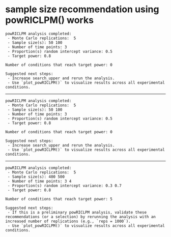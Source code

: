 # sample size recommendation using powRICLPM() works

    
    powRICLPM analysis completed:
     - Monte Carlo replications:  5
     - Sample size(s): 50 100
     - Number of time points: 3
     - Proportion(s) random intercept variance: 0.5
     - Target power: 0.8
    
    Number of conditions that reach target power: 0
    
    Suggested next steps:
     - Increase search_upper and rerun the analysis.
     - Use `plot_powRICLPM()` to visualize results across all experimental conditions.

---

    
    powRICLPM analysis completed:
     - Monte Carlo replications:  5
     - Sample size(s): 50 100
     - Number of time points: 3
     - Proportion(s) random intercept variance: 0.5
     - Target power: 0.8
    
    Number of conditions that reach target power: 0
    
    Suggested next steps:
     - Increase search_upper and rerun the analysis.
     - Use `plot_powRICLPM()` to visualize results across all experimental conditions.

---

    
    powRICLPM analysis completed:
     - Monte Carlo replications:  5
     - Sample size(s): 400 500
     - Number of time points: 3 4
     - Proportion(s) random intercept variance: 0.3 0.7
     - Target power: 0.8
    
    Number of conditions that reach target power: 5
    
    Suggested next steps:
     - If this is a preliminary powRICLPM analysis, validate these recommendations (or a selection) by rerunning the analysis with an increased number of replications (e.g., `reps = 1000`).
     - Use `plot_powRICLPM()` to visualize results across all experimental conditions.

